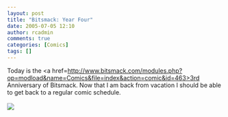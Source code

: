 ```yaml
---
layout: post
title: "Bitsmack: Year Four"
date: 2005-07-05 12:10
author: rcadmin
comments: true
categories: [Comics]
tags: []
---
```

Today is the <a href=http://www.bitsmack.com/modules.php?op=modload&name=Comics&file=index&action=comic&id=463>3rd Anniversary</a> of Bitsmack. Now that I am back from vacation I should be able to get back to a regular comic schedule.<Br><br><!--more--><img src='http://dl.bitsmack.com/comics/20050705.png'   />
